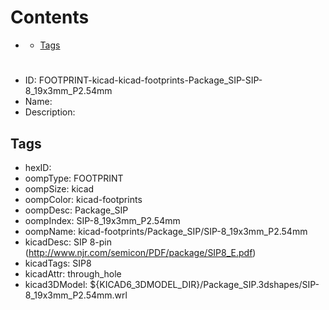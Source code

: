 



Contents
========

* [](#)
	* [Tags](#tags)

# 

- ID: FOOTPRINT-kicad-kicad-footprints-Package_SIP-SIP-8_19x3mm_P2.54mm
- Name: 
- Description: 

## Tags

- hexID: 
- oompType: FOOTPRINT
- oompSize: kicad
- oompColor: kicad-footprints
- oompDesc: Package_SIP
- oompIndex: SIP-8_19x3mm_P2.54mm
- oompName: kicad-footprints/Package_SIP/SIP-8_19x3mm_P2.54mm
- kicadDesc: SIP 8-pin (http://www.njr.com/semicon/PDF/package/SIP8_E.pdf)
- kicadTags: SIP8
- kicadAttr: through_hole
- kicad3DModel: ${KICAD6_3DMODEL_DIR}/Package_SIP.3dshapes/SIP-8_19x3mm_P2.54mm.wrl

